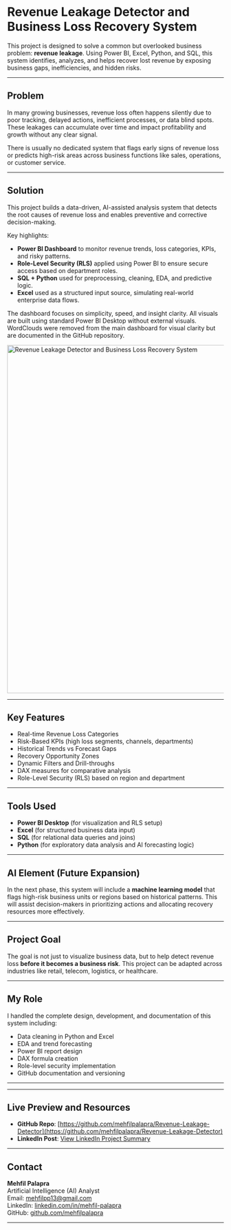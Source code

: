 # Revenue Leakage Detector and Business Loss Recovery System

This project is designed to solve a common but overlooked business problem: **revenue leakage**. Using Power BI, Excel, Python, and SQL, this system identifies, analyzes, and helps recover lost revenue by exposing business gaps, inefficiencies, and hidden risks.

---

## Problem

In many growing businesses, revenue loss often happens silently due to poor tracking, delayed actions, inefficient processes, or data blind spots. These leakages can accumulate over time and impact profitability and growth without any clear signal.

There is usually no dedicated system that flags early signs of revenue loss or predicts high-risk areas across business functions like sales, operations, or customer service.

---

## Solution

This project builds a data-driven, AI-assisted analysis system that detects the root causes of revenue loss and enables preventive and corrective decision-making.

Key highlights:

- **Power BI Dashboard** to monitor revenue trends, loss categories, KPIs, and risky patterns.
- **Role-Level Security (RLS)** applied using Power BI to ensure secure access based on department roles.
- **SQL + Python** used for preprocessing, cleaning, EDA, and predictive logic.
- **Excel** used as a structured input source, simulating real-world enterprise data flows.

The dashboard focuses on simplicity, speed, and insight clarity. All visuals are built using standard Power BI Desktop without external visuals. WordClouds were removed from the main dashboard for visual clarity but are documented in the GitHub repository.

<img width="1588" height="808" alt="Revenue Leakage Detector and Business Loss Recovery System" src="https://github.com/user-attachments/assets/a2bc3d8c-b970-4997-ac9a-32aadab03a37" />

---

## Key Features

- Real-time Revenue Loss Categories
- Risk-Based KPIs (high loss segments, channels, departments)
- Historical Trends vs Forecast Gaps
- Recovery Opportunity Zones
- Dynamic Filters and Drill-throughs
- DAX measures for comparative analysis
- Role-Level Security (RLS) based on region and department

---

## Tools Used

- **Power BI Desktop** (for visualization and RLS setup)
- **Excel** (for structured business data input)
- **SQL** (for relational data queries and joins)
- **Python** (for exploratory data analysis and AI forecasting logic)

---

## AI Element (Future Expansion)

In the next phase, this system will include a **machine learning model** that flags high-risk business units or regions based on historical patterns. This will assist decision-makers in prioritizing actions and allocating recovery resources more effectively.

---

## Project Goal

The goal is not just to visualize business data, but to help detect revenue loss **before it becomes a business risk**. This project can be adapted across industries like retail, telecom, logistics, or healthcare.

---

## My Role

I handled the complete design, development, and documentation of this system including:

- Data cleaning in Python and Excel
- EDA and trend forecasting
- Power BI report design
- DAX formula creation
- Role-level security implementation
- GitHub documentation and versioning

---


---

## Live Preview and Resources

- **GitHub Repo**: [https://github.com/mehfilpalapra/Revenue-Leakage-Detector](https://github.com/mehfilpalapra/Revenue-Leakage-Detector)
- **LinkedIn Post**: [View LinkedIn Project Summary](https://www.linkedin.com/in/mehfil-palapra)

---

## Contact

**Mehfil Palapra**  
Artificial Intelligence (AI) Analyst  
Email: mehfilpp13@gmail.com  
LinkedIn: [linkedin.com/in/mehfil-palapra](https://www.linkedin.com/in/mehfil-palapra)  
GitHub: [github.com/mehfilpalapra](https://github.com/mehfilpalapra)

---



